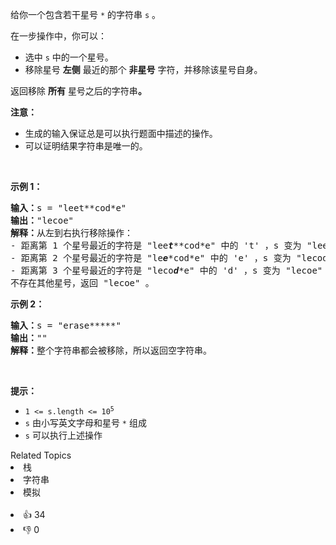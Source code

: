 <p>给你一个包含若干星号 <code>*</code> 的字符串 <code>s</code> 。</p>

<p>在一步操作中，你可以：</p>

<ul> 
 <li>选中 <code>s</code> 中的一个星号。</li> 
 <li>移除星号 <strong>左侧</strong> 最近的那个 <strong>非星号</strong> 字符，并移除该星号自身。</li> 
</ul>

<p>返回移除 <strong>所有</strong> 星号之后的字符串<strong>。</strong></p>

<p><strong>注意：</strong></p>

<ul> 
 <li>生成的输入保证总是可以执行题面中描述的操作。</li> 
 <li>可以证明结果字符串是唯一的。</li> 
</ul>

<p>&nbsp;</p>

<p><strong>示例 1：</strong></p>

<pre>
<strong>输入：</strong>s = "leet**cod*e"
<strong>输出：</strong>"lecoe"
<strong>解释：</strong>从左到右执行移除操作：
- 距离第 1 个星号最近的字符是 "lee<em><strong>t</strong></em>**cod*e" 中的 't' ，s 变为 "lee*cod*e" 。
- 距离第 2 个星号最近的字符是 "le<em><strong>e</strong></em>*cod*e" 中的 'e' ，s 变为 "lecod*e" 。
- 距离第 3 个星号最近的字符是 "leco<em><strong>d</strong></em>*e" 中的 'd' ，s 变为 "lecoe" 。
不存在其他星号，返回 "lecoe" 。</pre>

<p><strong>示例 2：</strong></p>

<pre>
<strong>输入：</strong>s = "erase*****"
<strong>输出：</strong>""
<strong>解释：</strong>整个字符串都会被移除，所以返回空字符串。
</pre>

<p>&nbsp;</p>

<p><strong>提示：</strong></p>

<ul> 
 <li><code>1 &lt;= s.length &lt;= 10<sup>5</sup></code></li> 
 <li><code>s</code> 由小写英文字母和星号 <code>*</code> 组成</li> 
 <li><code>s</code> 可以执行上述操作</li> 
</ul>

<div><div>Related Topics</div><div><li>栈</li><li>字符串</li><li>模拟</li></div></div><br><div><li>👍 34</li><li>👎 0</li></div>